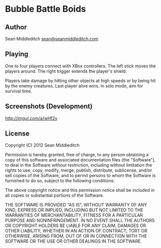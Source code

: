 Bubble Battle Boids
===================

Author
------

Sean Middleditch
sean@seanmiddleditch.com

Playing
-------

One to four players connect with XBox controllers.  The left stick moves the
players around.  The right trigger extends the player's shield.

Players take damage by hitting other objects at high speeds or by being hit
by the enemy creatures.  Last player alive wins.  In solo mode, aim for
survival time.

Screenshots (Development)
-------------------------

http://imgur.com/a/wHf2y

License
-------

Copyright (C) 2012 Sean Middleditch

Permission is hereby granted, free of charge, to any person obtaining a copy
of this software and associated documentation files (the "Software"), to deal
in the Software without restriction, including without limitation the rights
to use, copy, modify, merge, publish, distribute, sublicense, and/or sell
copies of the Software, and to permit persons to whom the Software is
furnished to do so, subject to the following conditions:

The above copyright notice and this permission notice shall be included in
all copies or substantial portions of the Software.

THE SOFTWARE IS PROVIDED "AS IS", WITHOUT WARRANTY OF ANY KIND, EXPRESS OR
IMPLIED, INCLUDING BUT NOT LIMITED TO THE WARRANTIES OF MERCHANTABILITY,
FITNESS FOR A PARTICULAR PURPOSE AND NONINFRINGEMENT. IN NO EVENT SHALL THE
AUTHORS OR COPYRIGHT HOLDERS BE LIABLE FOR ANY CLAIM, DAMAGES OR OTHER
LIABILITY, WHETHER IN AN ACTION OF CONTRACT, TORT OR OTHERWISE, ARISING FROM,
OUT OF OR IN CONNECTION WITH THE SOFTWARE OR THE USE OR OTHER DEALINGS IN THE
SOFTWARE.